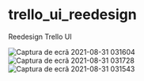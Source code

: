 # trello_ui_reedesign
Reedesign Trello UI

![Captura de ecrã 2021-08-31 031604](https://user-images.githubusercontent.com/50122963/132147256-0e9285aa-4d0e-4f51-8467-6cdccdf29d63.png)
![Captura de ecrã 2021-08-31 031728](https://user-images.githubusercontent.com/50122963/132147258-fce6e383-1abd-4185-bafc-17078a22deca.png)
![Captura de ecrã 2021-08-31 031543](https://user-images.githubusercontent.com/50122963/132147259-57c746a8-6595-4223-994c-53e3467a45fb.png)
